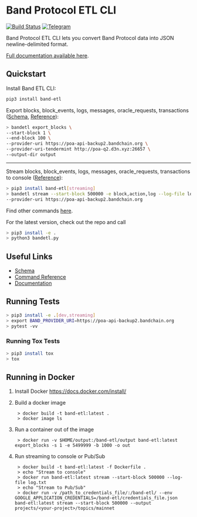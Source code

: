 # Band Protocol ETL CLI

[![Build Status](https://travis-ci.org/blockchain-etl/band-etl.svg?branch=master)](https://travis-ci.org/blockchain-etl/band-etl)
[![Telegram](https://img.shields.io/badge/telegram-join%20chat-blue.svg)](https://t.me/joinchat/GsMpbA3mv1OJ6YMp3T5ORQ)

Band Protocol ETL CLI lets you convert Band Protocol data into JSON newline-delimited format.

[Full documentation available here](http://band-etl.readthedocs.io/).

## Quickstart

Install Band ETL CLI:

```bash
pip3 install band-etl
```

Export blocks, block_events, logs, messages, oracle_requests, transactions ([Schema](../docs/schema.md), [Reference](../docs/commands.md)):

```bash
> bandetl export_blocks \
--start-block 1 \
--end-block 100 \
--provider-uri https://poa-api-backup2.bandchain.org \
--provider-uri-tendermint http://poa-q2.d3n.xyz:26657 \
--output-dir output 
```

---

Stream blocks, block_events, logs, messages, oracle_requests, transactions to console ([Reference](../docs/commands.md#stream)):

```bash
> pip3 install band-etl[streaming]
> bandetl stream --start-block 500000 -e block,action,log --log-file log.txt \
--provider-uri https://poa-api-backup2.bandchain.org
```

Find other commands [here](https://band-etl.readthedocs.io/en/latest/commands/).

For the latest version, check out the repo and call 
```bash
> pip3 install -e . 
> python3 bandetl.py
```

## Useful Links

- [Schema](https://band-etl.readthedocs.io/en/latest/schema/)
- [Command Reference](https://band-etl.readthedocs.io/en/latest/commands/)
- [Documentation](https://band-etl.readthedocs.io/)

## Running Tests

```bash
> pip3 install -e .[dev,streaming]
> export BAND_PROVIDER_URI=https://poa-api-backup2.bandchain.org
> pytest -vv
```

### Running Tox Tests

```bash
> pip3 install tox
> tox
```

## Running in Docker

1. Install Docker https://docs.docker.com/install/

2. Build a docker image
        
        > docker build -t band-etl:latest .
        > docker image ls
        
3. Run a container out of the image

        > docker run -v $HOME/output:/band-etl/output band-etl:latest export_blocks -s 1 -e 5499999 -b 1000 -o out

4. Run streaming to console or Pub/Sub

        > docker build -t band-etl:latest -f Dockerfile .
        > echo "Stream to console"
        > docker run band-etl:latest stream --start-block 500000 --log-file log.txt
        > echo "Stream to Pub/Sub"
        > docker run -v /path_to_credentials_file/:/band-etl/ --env GOOGLE_APPLICATION_CREDENTIALS=/band-etl/credentials_file.json band-etl:latest stream --start-block 500000 --output projects/<your-project>/topics/mainnet
